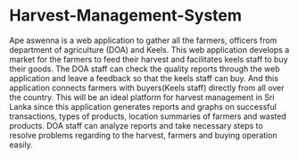 # Harvest-Management-System
Ape aswenna is a web application to gather all the farmers, officers from department of agriculture (DOA) and Keels. This web application develops a market for the farmers to feed their harvest and facilitates keels staff to buy their goods. The DOA staff can check the quality reports through the web application and leave a feedback so that the keels staff can buy. And this application connects farmers with buyers(Keels staff) directly from all over the country. This will be an ideal platform for harvest management in Sri Lanka since this application generates reports and graphs on successful transactions, types of products, location summaries of farmers and wasted products. DOA staff can analyze reports and take necessary steps to resolve problems regarding to the harvest, farmers and buying operation easily.  
